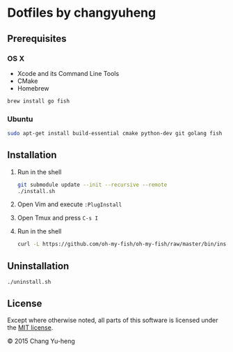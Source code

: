 # Dotfiles by changyuheng

## Prerequisites

### OS X

- Xcode and its Command Line Tools
- CMake
- Homebrew

```sh
brew install go fish
```

### Ubuntu

```sh
sudo apt-get install build-essential cmake python-dev git golang fish
```

## Installation

1. Run in the shell

    ```sh
    git submodule update --init --recursive --remote
    ./install.sh
    ```

2. Open Vim and execute `:PlugInstall`

3. Open Tmux and press `C-s I`

4. Run in the shell

    ```sh
    curl -L https://github.com/oh-my-fish/oh-my-fish/raw/master/bin/install | fish
    ```

## Uninstallation

```
./uninstall.sh
```

## License

Except where otherwise noted, all parts of this software is licensed under the
[MIT license](http://opensource.org/licenses/MIT).

© 2015 Chang Yu-heng
